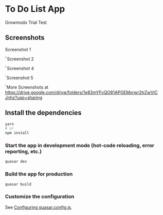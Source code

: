 # To Do List App 

Growmodo Trial Test

## Screenshots

Screenshot 1

<img src="C:\Users\bjezr\Desktop\Work\Growmodo\ToDoListApp\screenshots\Screenshot1.PNG" align="left" style="zoom:33%;" />

Screenshot 2

<img src="C:\Users\bjezr\Desktop\Work\Growmodo\ToDoListApp\screenshots\Screenshot2.PNG" align="left" style="zoom:33%;" />

Screenshot 4

<img src="C:\Users\bjezr\Desktop\Work\Growmodo\ToDoListApp\screenshots\Screenshot3.jpg" align="left" style="zoom:25%;" />

Screenshot 5

<img src="C:\Users\bjezr\Desktop\Work\Growmodo\ToDoListApp\screenshots\Screenshot4.jpg" align="left" style="zoom:25%;" />



More Screenshots at https://drive.google.com/drive/folders/1e83mYFvQO81APGEMxrwr2trZwViCJnhz?usp=sharing

## Install the dependencies

```bash
yarn
# or
npm install
```

### Start the app in development mode (hot-code reloading, error reporting, etc.)
```bash
quasar dev
```


### Build the app for production
```bash
quasar build
```

### Customize the configuration
See [Configuring quasar.config.js](https://v2.quasar.dev/quasar-cli-vite/quasar-config-js).
